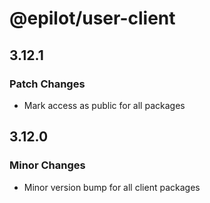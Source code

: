 # @epilot/user-client

## 3.12.1

### Patch Changes

- Mark access as public for all packages

## 3.12.0

### Minor Changes

- Minor version bump for all client packages
